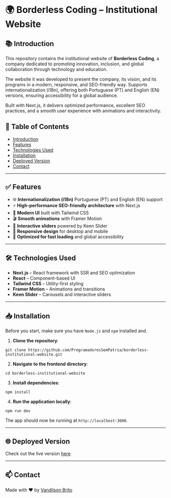 # 🌍 Borderless Coding – Institutional Website

## 📚 Introduction

This repository contains the institutional website of **Borderless Coding**, a company dedicated to promoting innovation, inclusion, and global collaboration through technology and education. 

The website it was developed to present the company, its vision, and its programs in a modern, responsive, and SEO-friendly way. Supports internationalization (i18n), offering both Portuguese (PT) and English (EN) versions, ensuring accessibility for a global audience.

Built with Next.js, it delivers optimized performance, excellent SEO practices, and a smooth user experience with animations and interactivity.


## 📑 Table of Contents

- [Introduction](#-introduction)
- [Features](#-features)
- [Technologies Used](#-technologies-used)
- [Installation](#-installation)
- [Deployed Version](#-deployed-version)
- [Contact](#-contact)

---

## ✅ Features

- 🌐 **Internationalization (i18n)** Portuguese (PT) and English (EN) support
- ⚡ **High-performance SEO-friendly architecture** with Next.js  
- 🎨 **Modern UI** built with Tailwind CSS
- 🎬 **Smooth animations** with Framer Motion
- 🎠 **Interactive sliders** powered by Keen Slider 
- 📱 **Responsive design** for desktop and mobile 
- 🚀 **Optimized for fast loading** and global accessibility

---

## 🛠 Technologies Used

- **Next.js** – React framework with SSR and SEO optimization 
- **React** – Component-based UI  
- **Tailwind CSS** – Utility-first styling  
- **Framer Motion** – Animations and transitions 
- **Keen Slider** – Carousels and interactive sliders

---

## 📥 Installation

Before you start, make sure you have `Node.js` and `npm` installed and.

1. **Clone the repository**:

```
git clone https://github.com/ProgramadoresSemPatria/borderless-institutional-website.git
```

2. **Navigate to the frontend directory**:

```
cd borderless-institutional-website
```

3. **Install dependencies**:

```
npm install
```

4. **Run the application locally**:

```
npm run dev
```

The app should now be running at `http://localhost:3000`.

---

## 🌐 Deployed Version

Check out the live version [here](https://borderlesscoding.net/)

---


## 📫 Contact

Made with ❤️ by [Vandilson Brito](https://github.com/vandilsonbrito)